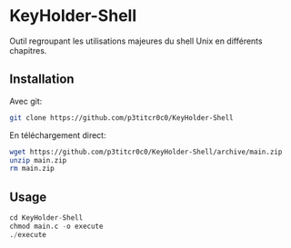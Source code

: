 # KeyHolder-Shell
Outil regroupant les utilisations majeures du shell Unix en différents chapitres.

## Installation

Avec git:
```bash
git clone https://github.com/p3titcr0c0/KeyHolder-Shell
```

En téléchargement direct:
```bash
wget https://github.com/p3titcr0c0/KeyHolder-Shell/archive/main.zip
unzip main.zip
rm main.zip
```

## Usage

```python
cd KeyHolder-Shell
chmod main.c -o execute
./execute
```
